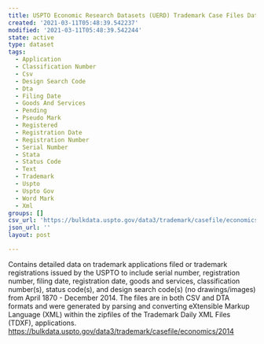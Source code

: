 ```yaml
---
title: USPTO Economic Research Datasets (UERD) Trademark Case Files Dataset
created: '2021-03-11T05:48:39.542237'
modified: '2021-03-11T05:48:39.542244'
state: active
type: dataset
tags:
  - Application
  - Classification Number
  - Csv
  - Design Search Code
  - Dta
  - Filing Date
  - Goods And Services
  - Pending
  - Pseudo Mark
  - Registered
  - Registration Date
  - Registration Number
  - Serial Number
  - Stata
  - Status Code
  - Text
  - Trademark
  - Uspto
  - Uspto Gov
  - Word Mark
  - Xml
groups: []
csv_url: 'https://bulkdata.uspto.gov/data3/trademark/casefile/economics/2014'
json_url: ''
layout: post

---
```

Contains detailed data on trademark applications filed or trademark registrations issued by the USPTO to include serial number, registration number, filing date, registration date, goods and services, classification number(s), status code(s), and design search code(s) (no drawings/images) from April 1870 - December 2014. The files are in both CSV and DTA formats and were generated by parsing and converting eXtensible Markup Language (XML) within the zipfiles of the Trademark Daily XML Files (TDXF), applications. https://bulkdata.uspto.gov/data3/trademark/casefile/economics/2014
